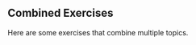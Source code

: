 
<link rel="stylesheet" href="{{baseUrl}}/css/textbook.css">

<div class="website-content">

## Combined Exercises

Here are some exercises that combine multiple topics.

<include src="exercises/chooseCorrectStatementAboutRequirements.md" />
<include src="exercises/oddStatementOnProjMgtTools.md" />
<include src="exercises/correctStatementAboutPrinciplesAndPatterns.md" />

</div>